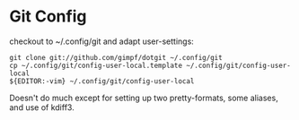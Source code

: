 Git Config
===========

checkout to ~/.config/git and adapt user-settings:

    git clone git://github.com/gimpf/dotgit ~/.config/git
    cp ~/.config/git/config-user-local.template ~/.config/git/config-user-local
    ${EDITOR:-vim} ~/.config/git/config-user-local

Doesn't do much except for setting up two pretty-formats, some aliases, and
use of kdiff3.

